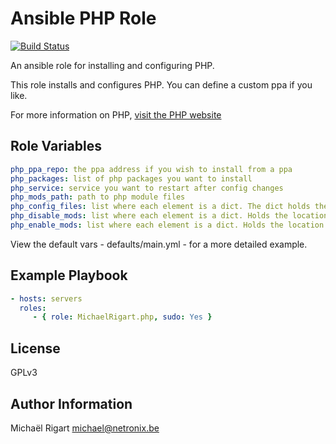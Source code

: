 Ansible PHP Role
=================
[![Build Status](https://semaphoreci.com/api/v1/projects/4597dc39-b2ab-4e4a-8a90-204230ef1ca3/461769/badge.svg)](https://semaphoreci.com/michaelrigart/ansible-role-php)

An ansible role for installing and configuring PHP.

This role installs and configures PHP. You can define a custom ppa if you like.

For more information on PHP, [visit the PHP website](http://www.php.net)

Role Variables
--------------

```yaml
php_ppa_repo: the ppa address if you wish to install from a ppa
php_packages: list of php packages you want to install
php_service: service you want to restart after config changes
php_mods_path: path to php module files
php_config_files: list where each element is a dict. The dict holds the location, filename and parameters for the needed config files
php_disable_mods: list where each element is a dict. Holds the location of the modules to disable and a list of all module names
php_enable_mods: list where each element is a dict. Holds the location of the modules to enable and a list of dicts containing the module name and load priority
```

View the default vars - defaults/main.yml - for a more detailed example.

Example Playbook
-------------------------

```yaml
- hosts: servers
  roles:
     - { role: MichaelRigart.php, sudo: Yes }
```

License
-------

GPLv3

Author Information
------------------

Michaël Rigart <michael@netronix.be>
